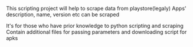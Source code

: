 This scripting project will help to scrape data from playstore(legaly)
Apps' description, name, version etc can be scraped

It's for those who have prior knowledge to python scripting and scraping
Contain additional files for passing parameters and downloading script for apks
